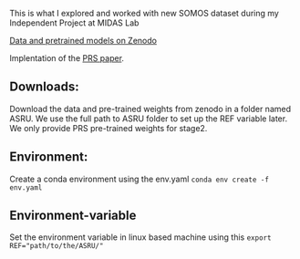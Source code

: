 This is what I explored and worked with new SOMOS dataset during my Independent Project at MIDAS Lab

[Data and pretrained models on Zenodo](https://zenodo.org/records/8409156)

Implentation of the [PRS paper](https://arxiv.org/abs/2310.05078).


## Downloads: 
Download the data and pre-trained weights from zenodo in a folder named ASRU. We use the full path to ASRU folder to set up the REF variable later. We only provide PRS pre-trained weights for stage2. 

## Environment: 
Create a conda environment using the env.yaml
``` conda env create -f env.yaml ```

## Environment-variable
Set the environment variable in linux based machine using this
``` export REF="path/to/the/ASRU/"  ```

